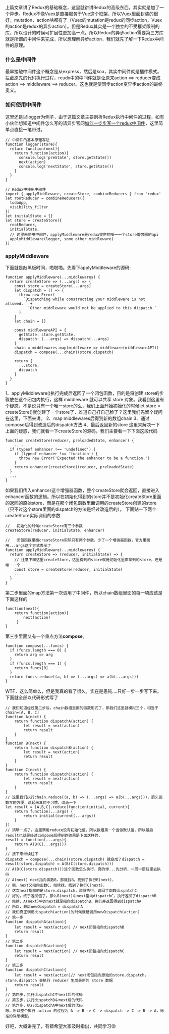 上篇文章讲了Redux的基础概念，这里就讲讲Redux的高级东西，其实就是加了一个异步。Redux不像Vuex是直接服务于Vue这个框架，所以Vuex里面封装的很好，mutation，action啥都有了（Vuex的mutation是redux的同步action，Vuex的action是redux的异步action）。但是Redux其实是一个独立的不受框架限制的库，所以设计的时候可扩展性更加高一点。所以Redux的异步action需要第三方库就是所谓的中间件来完成，所以想理解异步action，我们就先了解一下Redux中间件的原理。

### 什么是中间件
最早接触中间件这个概念是从express，然后是koa，其实中间件就是插件模式。拦截原先的代码执行过程，reudx中的中间件就是让原来action ==> reducer变成action ==> middleware ==> reducer。这也就是使同步action变异步action的最终奥义。

### 如何使用中间件
这里还是以logger为例子，由于这篇文章主要剖析Redux执行中间件的过程，如有小伙伴想知道中间件怎么写的请异步官网[如何一步步写一个redux中间件](http://www.redux.org.cn/docs/advanced/Middleware.html)，这里简单点直接一笔带过。
```
// 中间件的基本原理写法
function logger(store){
  return function(next){
    return function(action){
      console.log('preState', store.getState())
      next(action)
      console.log('nextState', store.getState())
    }
  }
}
```
```
// Redux中使用中间件
import { applyMiddleware, createStore, combineReducers } from 'redux'
let rootReducer = combineReducers({
  todoApp,
  visibility_filter
})
let initialState = {}
let store = createStore({
  rootReducer,
  initialState,
  // 这里来使用中间件，applyMiddleware是redux提供的唯一一个store增强器的api
  applyMiddleware(logger, some_other_middleware) 
})
```
### applyMiddleware
下面就是敲黑板时间，啪啪啪。先看下applyMiddleware的源码:
```
function applyMiddleware(...middlewares) {
  return createStore => (...args) => {
    const store = createStore(...args)
    let dispatch = () => {
      throw new Error(
        `Dispatching while constructing your middleware is not allowed. ` +
          `Other middleware would not be applied to this dispatch.`
      )
    }
    let chain = []

    const middlewareAPI = {
      getState: store.getState,
      dispatch: (...args) => dispatch(...args)
    }
    chain = middlewares.map(middleware => middleware(middlewareAPI))
    dispatch = compose(...chain)(store.dispatch)

    return {
      ...store,
      dispatch
    }
  }
}
```
1、applyMiddleware()执行完成后返回了一个闭包函数，目的是将创建 store的步骤放在这个闭包内执行，这样 middleware 就可以共享 store 对象。我看到这里有个疑惑，不是说只有一个唯一store的么，我们上面开始初始化的时候let store = createStore()就创建了一个store了，难道自己打自己脸了？这里我们先留个疑问在这里，下面来讲。
2、map middlewares后得到新的数组chain
3、通过compose后得到改造后的dispatch方法
4、最后返回新的store
这里来解决一下上面的疑惑，我们就看一下createStore的源码，我们主要看一下下面这段代码
```
function createStore(reducer, preloadedState, enhancer) {
    ....
  if (typeof enhancer !== 'undefined') {
    if (typeof enhancer !== 'function') {
      throw new Error('Expected the enhancer to be a function.')
    }
    return enhancer(createStore)(reducer, preloadedState)
  }
  ...
}
```
如果我们传入enhancer这个增强器函数，整个createStore就会返回，直接进入enhancer函数的逻辑。所以在初始化得到的store并不是初始化createStore里面的返回的原始store，而是在那个闭包函数里面调用的createStore创建的store（只不过这个store里面的dispatch的方法是经过改造后的）。
下面贴一下两个createStore实际调用的参数
```
//   初始化的时候createStore有三个参数
createStore(reducer, initialState, enhancer)
```
```
//   闭包函数里面createStore实际只有两个参数，少了一个增强器函数，官方里面用...args这个方式表示了
function applyMiddleware(...middlewares) {
  return createStore => (reducer, initialState) => {
    // 注意下面这里createStore，这里得到的store就是初始化里面拿到的store，还是唯一一个
    const store = createStore(reducer, initialState)
    ....
  }
}
```
第二步里面的map方法第一次调用了中间件，所以chain数组里面的每一项应该是下面这样的
```
function(next){
    return function(action){
        next(action)
     }
}
```
第三步里面又有一个重点方法**compose**。
```
function compose(...funcs) {
  if (funcs.length === 0) {
    return arg => arg
  }
  if (funcs.length === 1) {
    return funcs[0]
  }
  return funcs.reduce((a, b) => (...args) => a(b(...args)))
}
```
WTF，这么简单么，但是我真的看了很久，实在是愚钝....只好一步一步写下来。下面就全部以代码形式写了
```
// 我们知道经过第二步后，chain数组里面的函数形式了，那我们这里就模拟三个，相当于chain=[A, B, C]
function A(next) {
    return function dispatchA(action) {
        let result = next(action)
        return result
    }
}
function B(next) {
    return function dispatchB(action) {
        let result = next(action)
        return result
    }
}
function C(next) {
    return function dispatchC(action) {
        let result = next(action)
        return result
    }
}
// 这里我们执行chain.reduce((a, b) => (...args) => a(b(...args)))，箭头函数写的方便，读起来真的不习惯，改造一下
let result = [A,B,C].reduce(function(initial, current){
    return function(...args) {
        return initial(current(...args))
    }
})
// 清晰一点了。这里调用reduce没有初始化值，所以数组第一个当做默认值，所以最后result也就是经过compose后得到的结果是下面这样的，
result = function(...args){
    return A(B(C(...args)))
}
// 接下来继续往下
dispatch = compose(...chain)(store.dispatch) 就变成了dispatch = result(store.dispatch) = A(B(C(store.dispatch)))
// A(B(C(store.dispatch)))这个函数怎么执行，真的惨...先分析，一层一层往里去执行
// A(next) next指向函数B，那就找B，找到了执行B(next)，
// 额，next又指向函数C，继续找，找到了执行C(next)，
// 这次next指向的是store.dispatch，那就执行，返回了函数dispatchC
// 好的，终于返回值了，那么B(next)中next指向dispatchC，执行返回了dispatchB
// 继续，A(next)中的next就是指向dispatchB，执行并返回得到dispatchA
// 所以，最后newDispatch = dispatchA
// 我们真正调用dispatch(action)的时候就是调用newDispatch(action)
// 第一步
function dispatchA(action){
    let result = next(action) // next闭包指向dispatchB
    return result
}
// 第二步
function dispatchB(action){
    let result = next(action) // next闭包指向dispatchC
    return result
}
// 第三步
function dispatchC(action){
    let result = next(action)// next闭包指向原始的store.dispatch，store.dispatch 会执行 reducer 生成最新的 store 数据
    return result
}
// 第四步，执行dispatchC中next后的代码
// 第五步，执行dispatchB中next后的代码
// 第六步，执行dispatchA中next后的代码
嗯，所以整个执行 action 的过程为 A -> B -> C -> dispatch -> C -> B -> A，标准的洋葱模型。
```
好吧，大概讲完了，有错希望大家及时指出，共同学习😝

